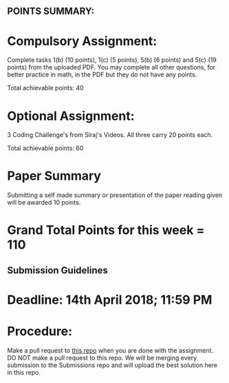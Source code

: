 ## POINTS SUMMARY:

# Compulsory Assignment:

Complete tasks 1(b) (10 points), 1(c) (5 points), 5(b) (6 points) and 5(c) (19 points) from the uploaded PDF. You may complete all other questions, for better practice in math, in the PDF but they do not have any points.

Total achievable points: 40 

# Optional Assignment: 

3 Coding Challenge's from Siraj's Videos. All three carry 20 points each.

Total achievable points: 60

# Paper Summary

Submitting a self made summary or presentation of the paper reading given will be awarded 10 points.

# Grand Total Points for this week = 110

## Submission Guidelines

# Deadline: 14th April 2018; 11:59 PM

# Procedure:

Make a pull request to [this repo](https://github.com/IITGuwahati-AI/Week-2-Submissions/tree/master) when you are done with the assignment. DO NOT make a pull request to this repo. We will be merging every submission to the Submissions repo and will upload the best solution here in this repo.
